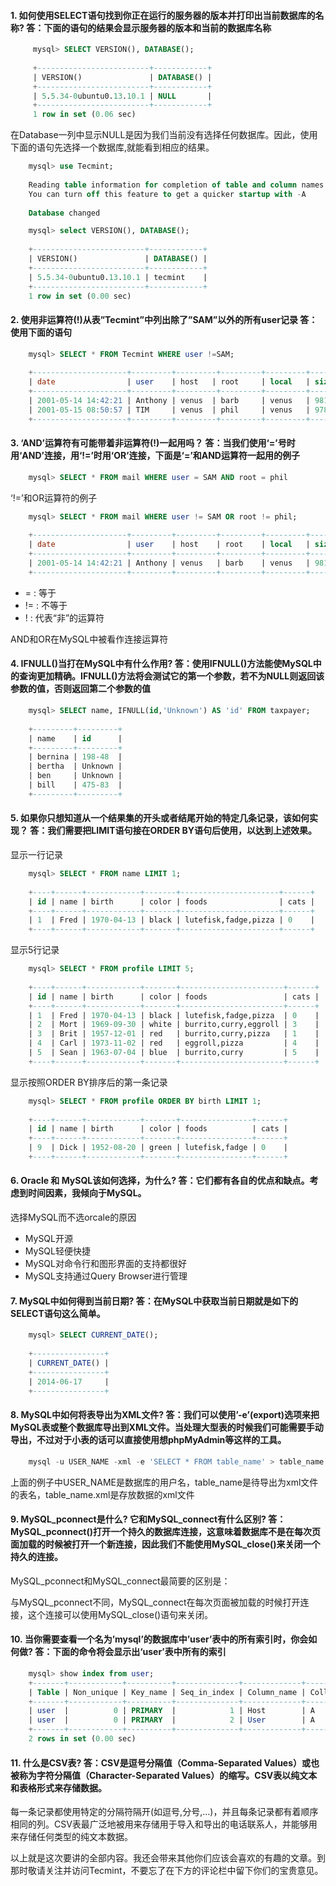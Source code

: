 #### 1. 如何使用SELECT语句找到你正在运行的服务器的版本并打印出当前数据库的名称?  答：下面的语句的结果会显示服务器的版本和当前的数据库名称

```sql
     mysql> SELECT VERSION(), DATABASE();
    
     +-------------------------+------------+
     | VERSION()               | DATABASE() |
     +-------------------------+------------+
     | 5.5.34-0ubuntu0.13.10.1 | NULL       |
     +-------------------------+------------+
     1 row in set (0.06 sec)
```

 在Database一列中显示NULL是因为我们当前没有选择任何数据库。因此，使用下面的语句先选择一个数据库,就能看到相应的结果。

```sql
    mysql> use Tecmint;
    
    Reading table information for completion of table and column names
    You can turn off this feature to get a quicker startup with -A
    
    Database changed

    mysql> select VERSION(), DATABASE();
    
    +-------------------------+------------+
    | VERSION()               | DATABASE() |
    +-------------------------+------------+
    | 5.5.34-0ubuntu0.13.10.1 | tecmint    |
    +-------------------------+------------+
    1 row in set (0.00 sec)
```

####  2. 使用非运算符(!)从表”Tecmint”中列出除了”SAM”以外的所有user记录  答：使用下面的语句

```sql
    mysql> SELECT * FROM Tecmint WHERE user !=SAM;
    
    +---------------------+---------+---------+---------+---------+-------+ 
    | date                | user    | host   | root     | local   | size  | 
    +---------------------+---------+---------+---------+---------+-------+ 
    | 2001-05-14 14:42:21 | Anthony | venus  | barb     | venus   | 98151 | 
    | 2001-05-15 08:50:57 | TIM     | venus  | phil     | venus   | 978   | 
    +---------------------+---------+---------+---------+---------+-------+
```

####  3. ‘AND’运算符有可能带着非运算符(!)一起用吗？  答：当我们使用‘=’号时用‘AND’连接，用‘!=’时用‘OR’连接，下面是‘=’和AND运算符一起用的例子

```sql
    mysql> SELECT * FROM mail WHERE user = SAM AND root = phil
```

 ‘!=’和OR运算符的例子

```sql
    mysql> SELECT * FROM mail WHERE user != SAM OR root != phil;
    
    +---------------------+---------+---------+---------+---------+-------+ 
    | date                | user    | host    | root    | local   | size  | 
    +---------------------+---------+---------+---------+---------+-------+ 
    | 2001-05-14 14:42:21 | Anthony | venus   | barb    | venus   | 98151 | 
    +---------------------+---------+---------+---------+---------+-------+
```

* = : 等于
* != : 不等于
* ! : 代表“非”的运算符

 AND和OR在MySQL中被看作连接运算符

####  4. IFNULL()当打在MySQL中有什么作用?  答：使用IFNULL()方法能使MySQL中的查询更加精确。IFNULL()方法将会测试它的第一个参数，若不为NULL则返回该参数的值，否则返回第二个参数的值

```sql
    mysql> SELECT name, IFNULL(id,'Unknown') AS 'id' FROM taxpayer;
    
    +---------+---------+ 
    | name    | id      | 
    +---------+---------+ 
    | bernina | 198-48  | 
    | bertha  | Unknown | 
    | ben     | Unknown | 
    | bill    | 475-83  | 
    +---------+---------+
```

####  5. 如果你只想知道从一个结果集的开头或者结尾开始的特定几条记录，该如何实现？  答：我们需要把LIMIT语句接在ORDER BY语句后使用，以达到上述效果。

 显示一行记录

```sql
    mysql> SELECT * FROM name LIMIT 1;
    
    +----+------+------------+-------+----------------------+------+ 
    | id | name | birth      | color | foods                | cats | 
    +----+------+------------+-------+----------------------+------+ 
    | 1  | Fred | 1970-04-13 | black | lutefisk,fadge,pizza | 0    | 
    +----+------+------------+-------+----------------------+------+
```

 显示5行记录

```sql
    mysql> SELECT * FROM profile LIMIT 5;
    
    +----+------+------------+-------+-----------------------+------+ 
    | id | name | birth      | color | foods                 | cats | 
    +----+------+------------+-------+-----------------------+------+ 
    | 1  | Fred | 1970-04-13 | black | lutefisk,fadge,pizza  | 0    | 
    | 2  | Mort | 1969-09-30 | white | burrito,curry,eggroll | 3    | 
    | 3  | Brit | 1957-12-01 | red   | burrito,curry,pizza   | 1    |   
    | 4  | Carl | 1973-11-02 | red   | eggroll,pizza         | 4    | 
    | 5  | Sean | 1963-07-04 | blue  | burrito,curry         | 5    | 
    +----+------+------------+-------+-----------------------+------+
```

 显示按照ORDER BY排序后的第一条记录

```sql
    mysql> SELECT * FROM profile ORDER BY birth LIMIT 1;
    
    +----+------+------------+-------+----------------+------+ 
    | id | name | birth      | color | foods          | cats | 
    +----+------+------------+-------+----------------+------+ 
    | 9  | Dick | 1952-08-20 | green | lutefisk,fadge | 0    | 
    +----+------+------------+-------+----------------+------+
```

####  6. Oracle 和 MySQL该如何选择，为什么?  答：它们都有各自的优点和缺点。考虑到时间因素，我倾向于MySQL。

 选择MySQL而不选orcale的原因

* MySQL开源
* MySQL轻便快捷
* MySQL对命令行和图形界面的支持都很好
* MySQL支持通过Query Browser进行管理

####  7. MySQL中如何得到当前日期?  答：在MySQL中获取当前日期就是如下的SELECT语句这么简单。

```sql
    mysql> SELECT CURRENT_DATE();
    
    +----------------+
    | CURRENT_DATE() |
    +----------------+
    | 2014-06-17     |
    +----------------+
```

####  8. MySQL中如何将表导出为XML文件?  答：我们可以使用’-e’(export)选项来把MySQL表或整个数据库导出到XML文件。当处理大型表的时候我们可能需要手动导出，不过对于小表的话可以直接使用想phpMyAdmin等这样的工具。

```sql
    mysql -u USER_NAME -xml -e 'SELECT * FROM table_name' > table_name.xml
```

 上面的例子中USER_NAME是数据库的用户名，table_name是待导出为xml文件的表名，table_name.xml是存放数据的xml文件

####  9. MySQL_pconnect是什么? 它和MySQL_connect有什么区别?  答：MySQL_pconnect()打开一个持久的数据库连接，这意味着数据库不是在每次页面加载的时候被打开一个新连接，因此我们不能使用MySQL_close()来关闭一个持久的连接。

 MySQL_pconnect和MySQL_connect最简要的区别是：

 与MySQL_pconnect不同，MySQL_connect在每次页面被加载的时候打开连接，这个连接可以使用MySQL_close()语句来关闭。

####  10. 当你需要查看一个名为’mysql’的数据库中’user’表中的所有索引时，你会如何做?  答：下面的命令将会显示出‘user’表中所有的索引

```sql
    mysql> show index from user;
    +-------+------------+----------+--------------+-------------+-----------+-------------+----------+--------+------+------------+---------+---------------+ 
    | Table | Non_unique | Key_name | Seq_in_index | Column_name | Collation | Cardinality | Sub_part | Packed | Null | Index_type | Comment | Index_comment | 
    +-------+------------+----------+--------------+-------------+-----------+-------------+----------+--------+------+------------+---------+---------------+ 
    | user  |          0 | PRIMARY  |            1 | Host        | A         |        NULL |     NULL | NULL   |      | BTREE      |         |               | 
    | user  |          0 | PRIMARY  |            2 | User        | A         |           4 |     NULL | NULL   |      | BTREE      |         |               | 
    +-------+------------+----------+--------------+-------------+-----------+-------------+----------+--------+------+------------+---------+---------------+ 
    2 rows in set (0.00 sec)
```

####  11. 什么是CSV表?  答：CSV是逗号分隔值（Comma-Separated Values）或也被称为字符分隔值（Character-Separated Values）的缩写。CSV表以纯文本和表格形式来存储数据。

 每一条记录都使用特定的分隔符隔开(如逗号,分号,…)，并且每条记录都有着顺序相同的列。CSV表最广泛地被用来存储用于导入和导出的电话联系人，并能够用来存储任何类型的纯文本数据。

 以上就是这次要讲的全部内容。我还会带来其他你们应该会喜欢的有趣的文章。到那时敬请关注并访问Tecmint，不要忘了在下方的评论栏中留下你们的宝贵意见。

